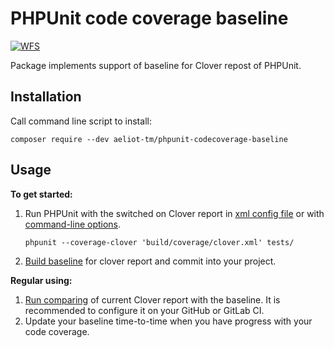 PHPUnit code coverage baseline
==============================

[![WFS](https://github.com/Aeliot-Tm/phpunit-codecoverage-baseline/actions/workflows/automated_testing.yml/badge.svg?branch=main)](https://github.com/Aeliot-Tm/phpunit-codecoverage-baseline/actions)

Package implements support of baseline for Clover repost of PHPUnit.

Installation
------------

Call command line script to install: 
```shell
composer require --dev aeliot-tm/phpunit-codecoverage-baseline
```

Usage
-----

**To get started:**
1. Run PHPUnit with the switched on Clover report in [xml config file](https://phpunit.readthedocs.io/en/9.5/configuration.html#the-report-element)
   or with [command-line options](https://phpunit.readthedocs.io/en/9.5/textui.html?highlight=clover#command-line-options).
   ```shell
   phpunit --coverage-clover 'build/coverage/clover.xml' tests/
   ```
2. [Build baseline](docs/clover_build_baseline.md) for clover report and commit into your project.

**Regular using:**
1. [Run comparing](docs/clover_compare_with_baseline.md) of current Clover report with the baseline. 
   It is recommended to configure it on your GitHub or GitLab CI.
2. Update your baseline time-to-time when you have progress with your code coverage.
